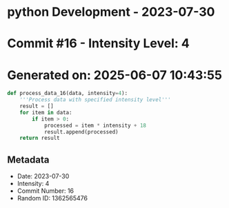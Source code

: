 ﻿# python Development - 2023-07-30
# Commit #16 - Intensity Level: 4
# Generated on: 2025-06-07 10:43:55
```python
def process_data_16(data, intensity=4):
    '''Process data with specified intensity level'''
    result = []
    for item in data:
        if item > 0:
            processed = item * intensity + 18
            result.append(processed)
    return result
```
## Metadata
- Date: 2023-07-30
- Intensity: 4
- Commit Number: 16
- Random ID: 1362565476
